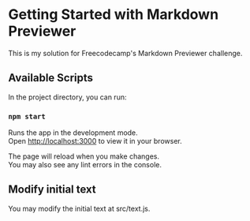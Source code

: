 # Getting Started with Markdown Previewer

This is my solution for Freecodecamp's Markdown Previewer challenge.

## Available Scripts

In the project directory, you can run:

### `npm start`

Runs the app in the development mode.\
Open [http://localhost:3000](http://localhost:3000) to view it in your browser.

The page will reload when you make changes.\
You may also see any lint errors in the console.

## Modify initial text

You may modify the initial text at src/text.js.

